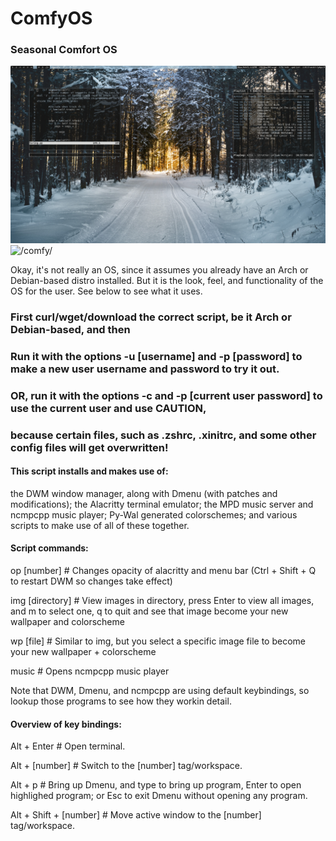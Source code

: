 # ComfyOS
### Seasonal Comfort OS

![/comfy/](/ComfyOSWinter.png)
![/comfy/](/ComfyOS.png)

Okay, it's not really an OS, since it assumes you already have an Arch or Debian-based distro installed.
But it is the look, feel, and functionality of the OS for the user. See below to see what it uses.

### First curl/wget/download the correct script, be it Arch or Debian-based, and then
### Run it with the options -u [username] and -p [password] to make a new user username and password to try it out.
### OR, run it with the options -c and -p [current user password] to use the current user and use CAUTION, 
### because certain files, such as .zshrc, .xinitrc, and some other config files will get overwritten!

#### This script installs and makes use of:

the DWM window manager, along with Dmenu (with patches and modifications);
the Alacritty terminal emulator;
the MPD music server and ncmpcpp music player;
Py-Wal generated colorschemes;
and various scripts to make use of all of these together.

#### Script commands:
op [number] # Changes opacity of alacritty and menu bar (Ctrl + Shift + Q to restart DWM so changes take effect)

img [directory] # View images in directory, press Enter to view all images, and m to select one, q to quit and see that image become your new wallpaper and colorscheme

wp [file] # Similar to img, but you select a specific image file to become your new wallpaper + colorscheme

music # Opens ncmpcpp music player


Note that DWM, Dmenu, and ncmpcpp are using default keybindings, so lookup those programs to see how they workin detail.

#### Overview of key bindings:

Alt + Enter # Open terminal.

Alt + [number] # Switch to the [number] tag/workspace.

Alt + p # Bring up Dmenu, and type to bring up program, Enter to open highlighed program; or Esc to exit Dmenu without opening any program.

Alt + Shift + [number] # Move active window to the [number] tag/workspace.
